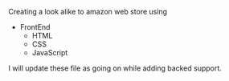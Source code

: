 Creating a look alike to amazon web store using 
- FrontEnd
    - HTML
    - CSS
    - JavaScript

I will update these file as going on while adding backed support.